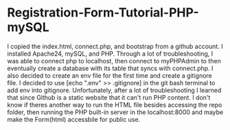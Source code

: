 # Registration-Form-Tutorial-PHP-mySQL

I copied the index.html, connect.php, and bootstrap from a github account.  I installed Apache24, mySQL, and PHP.  Through a lot of troubleshooting, I was able to connect php to localhost, then connect to myPHPAdmin to then eventually create a database with its table that syncs with connect.php.
I also decided to create an env file for the first time and create a gitignore file.  I decided to use [echo ".env" >> .gitignore] in the git bash terminal to add env into gitignore.  Unfortunately, after a lot of troubleshooting I learned that since Github is a static website that it can't run PHP content.
I don't know if theres another way to run the HTML file besides accessing the repo folder, then running the PHP built-in server in the localhost:8000 and maybe make the Form(html) accessbile for public use.
